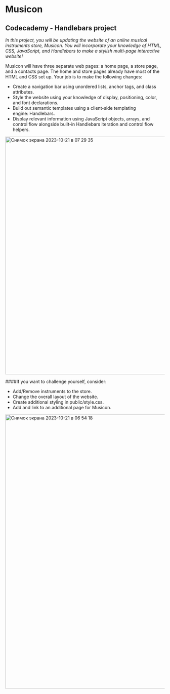 # Musicon
## Codecademy - Handlebars project

_In this project, you will be updating the website of an online musical instruments store, Musicon. You will incorporate your knowledge of HTML, CSS, JavaScript, and Handlebars to make a stylish multi-page interactive website!_

Musicon will have three separate web pages: a home page, a store page, and a contacts page. The home and store pages already have most of the HTML and CSS set up. Your job is to make the following changes:

* Create a navigation bar using unordered lists, anchor tags, and class attributes.
* Style the website using your knowledge of display, positioning, color, and font declarations.
* Build out semantic templates using a client-side templating engine: Handlebars.
* Display relevant information using JavaScript objects, arrays, and control flow alongside built-in Handlebars iteration and control flow helpers.

<img width="752" alt="Снимок экрана 2023-10-21 в 07 29 35" src="https://github.com/mtapirina/musicon/assets/116927372/a46a508b-3623-4dbf-822b-45b1d557e6fc">


####If you want to challenge yourself, consider:

* Add/Remove instruments to the store.
* Change the overall layout of the website.
* Create additional styling in public/style.css.
* Add and link to an additional page for Musicon.


<img width="867" alt="Снимок экрана 2023-10-21 в 06 54 18" src="https://github.com/mtapirina/musicon/assets/116927372/85664a2e-f7ac-466d-927c-36f06a65b8a9">
